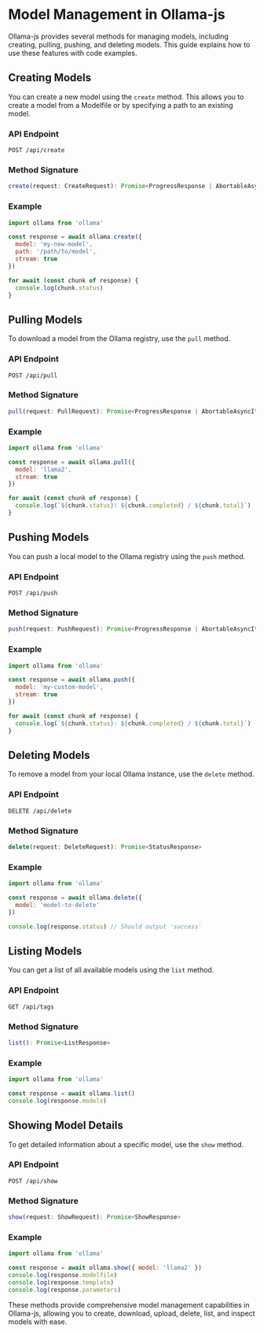 # Model Management in Ollama-js

Ollama-js provides several methods for managing models, including creating, pulling, pushing, and deleting models. This guide explains how to use these features with code examples.

## Creating Models

You can create a new model using the `create` method. This allows you to create a model from a Modelfile or by specifying a path to an existing model.

### API Endpoint

`POST /api/create`

### Method Signature

```typescript
create(request: CreateRequest): Promise<ProgressResponse | AbortableAsyncIterator<ProgressResponse>>
```

### Example

```javascript
import ollama from 'ollama'

const response = await ollama.create({
  model: 'my-new-model',
  path: '/path/to/model',
  stream: true
})

for await (const chunk of response) {
  console.log(chunk.status)
}
```

## Pulling Models

To download a model from the Ollama registry, use the `pull` method.

### API Endpoint

`POST /api/pull`

### Method Signature

```typescript
pull(request: PullRequest): Promise<ProgressResponse | AbortableAsyncIterator<ProgressResponse>>
```

### Example

```javascript
import ollama from 'ollama'

const response = await ollama.pull({
  model: 'llama2',
  stream: true
})

for await (const chunk of response) {
  console.log(`${chunk.status}: ${chunk.completed} / ${chunk.total}`)
}
```

## Pushing Models

You can push a local model to the Ollama registry using the `push` method.

### API Endpoint

`POST /api/push`

### Method Signature

```typescript
push(request: PushRequest): Promise<ProgressResponse | AbortableAsyncIterator<ProgressResponse>>
```

### Example

```javascript
import ollama from 'ollama'

const response = await ollama.push({
  model: 'my-custom-model',
  stream: true
})

for await (const chunk of response) {
  console.log(`${chunk.status}: ${chunk.completed} / ${chunk.total}`)
}
```

## Deleting Models

To remove a model from your local Ollama instance, use the `delete` method.

### API Endpoint

`DELETE /api/delete`

### Method Signature

```typescript
delete(request: DeleteRequest): Promise<StatusResponse>
```

### Example

```javascript
import ollama from 'ollama'

const response = await ollama.delete({
  model: 'model-to-delete'
})

console.log(response.status) // Should output 'success'
```

## Listing Models

You can get a list of all available models using the `list` method.

### API Endpoint

`GET /api/tags`

### Method Signature

```typescript
list(): Promise<ListResponse>
```

### Example

```javascript
import ollama from 'ollama'

const response = await ollama.list()
console.log(response.models)
```

## Showing Model Details

To get detailed information about a specific model, use the `show` method.

### API Endpoint

`POST /api/show`

### Method Signature

```typescript
show(request: ShowRequest): Promise<ShowResponse>
```

### Example

```javascript
import ollama from 'ollama'

const response = await ollama.show({ model: 'llama2' })
console.log(response.modelfile)
console.log(response.template)
console.log(response.parameters)
```

These methods provide comprehensive model management capabilities in Ollama-js, allowing you to create, download, upload, delete, list, and inspect models with ease.